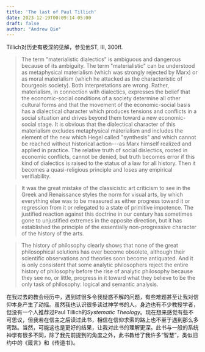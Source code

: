 ```yaml
---
title: 'The last of Paul Tillich'
date: 2023-12-19T00:09:14-05:00
draft: false
author: "Andrew Qie"
---
```


Tillich对历史有极深的见解，参见他ST, III, 300ff.

> The term "materialistic dialectics" is ambiguous and dangerous because of its ambiguity. The term "materialistic" can be understood as metaphysical materialism (which was strongly rejected by Marx) or as moral materialism (which he attacked as the characteristic of bourgeois society). Both interpretations are wrong. Rather, materialism, in connection with dialectics, expresses the belief that the economic-social conditions of a society determine all other cultural forms and that the movement of the economic-social basis has a dialectical character which produces tensions and conflicts in a social situation and drives beyond them toward a new economic-social stage. It is obvious that the dialectical character of this materialism excludes metaphysical materialism and includes the element of the new which Hegel called "synthesis" and which cannot be reached without historical action---as Marx himself realized and applied in practice. The relative truth of social dislectics, rooted in economic conflicts, cannot be denied, but truth becomes error if this kind of dialectics is raised to the status of a law for all history. Then it becomes a quasi-religious principle and loses any empirical verifiability.

> It was the great mistake of the classicistic art criticism to see in the Greek and Renaissance styles the norm for visual arts, by which everything else was to be measured as either progress toward it or regression from it or relegated to a state of primitive impotence. The justified reaction against this doctrine in our century has sometimes gone to unjustified extremes in the opposite direction, but it has established the principle of the essentially non-progressive character of the history of the arts.

> The history of philosophy clearly shows that none of the great philosophical solutions has ever become obsolete, although their scientific observations and theories soon become antiquated. And it is only consistent that some analytic philosophers reject the entire history of philosophy before the rise of analytic philosophy because they see no, or little, progress in it toward what they believe to be the only task of philosophy: logical and semantic analysis.

在我过去的教会经历中，遇到过很多令我疑惑不解的问题，有些难题甚至让我对信仰本身产生了动摇。虽然我也认识很多读过神学书的人，身边也有不少教授学者，但没有一个人推荐过Paul Tillich的*Systematic Theology*。现在想来感觉有些不可思议，但我若在信主之后读过此书，相信在信仰求索的路上也不至于遇到那么多弯路。当然，可能这也是更好的结果，让我对此书的理解更深。此书与一般的系统神学有很多不同，除了我先前提到的角度之外，此书教给了我许多“智慧”，类似旧约中的《箴言》和《传道书》。